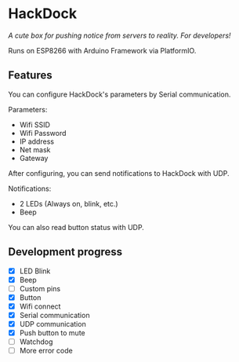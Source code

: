 # HackDock

*A cute box for pushing notice from servers to reality. For developers!*

Runs on ESP8266 with Arduino Framework via PlatformIO.

## Features

You can configure HackDock's parameters by Serial communication.

Parameters:
- Wifi SSID
- Wifi Password
- IP address
- Net mask
- Gateway

After configuring, you can send notifications to HackDock with UDP.

Notifications:
- 2 LEDs (Always on, blink, etc.)
- Beep

You can also read button status with UDP.

## Development progress

- [x] LED Blink
- [x] Beep
- [ ] Custom pins
- [x] Button
- [x] Wifi connect
- [x] Serial communication
- [x] UDP communication
- [x] Push button to mute
- [ ] Watchdog
- [ ] More error code
